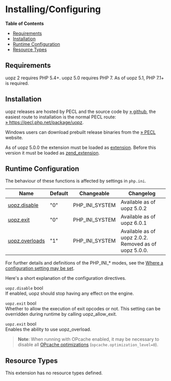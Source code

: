 Installing/Configuring
======================

**Table of Contents**

-   [Requirements](/uopz/setup.html#Requirements)
-   [Installation](/uopz/setup.html#Installation)
-   [Runtime Configuration](/uopz/setup.html#Runtime%20Configuration)
-   [Resource Types](/uopz/setup.html#Resource%20Types)

Requirements
------------

uopz 2 requires PHP 5.4+. uopz 5.0 requires PHP 7. As of uopz 5.1, PHP
7.1+ is required.

Installation
------------

uopz releases are hosted by PECL and the source code by
<a href="https://github.com/krakjoe/uopz" class="link external">» github</a>,
the easiest route to installation is the normal PECL route:
<a href="https://pecl.php.net/package/uopz" class="link external">» https://pecl.php.net/package/uopz</a>.

Windows users can download prebuilt release binaries from the
<a href="https://windows.php.net/downloads/pecl/releases/uopz" class="link external">» PECL</a>
website.

As of uopz 5.0.0 the extension must be loaded as
<a href="/ini/core.html#ini.extension" class="link">extension</a>.
Before this version it must be loaded as
<a href="/ini/core.html#ini.zend-extension" class="link">zend_extension</a>.

Runtime Configuration
---------------------

The behaviour of these functions is affected by settings in `php.ini`.

| Name                                                        | Default | Changeable       | Changelog                                             |
|-------------------------------------------------------------|---------|------------------|-------------------------------------------------------|
| <a href="/uopz/setup.html#" class="link">uopz.disable</a>   | "0"     | PHP\_INI\_SYSTEM | Available as of uopz 5.0.2                            |
| <a href="/uopz/setup.html#" class="link">uopz.exit</a>      | "0"     | PHP\_INI\_SYSTEM | Available as of uopz 6.0.1                            |
| <a href="/uopz/setup.html#" class="link">uopz.overloads</a> | "1"     | PHP\_INI\_SYSTEM | Available as of uopz 2.0.2. Removed as of uopz 5.0.0. |

For further details and definitions of the PHP\_INI\_\* modes, see the
<a href="/configuration/changes/modes.html" class="xref">Where a configuration setting may be set</a>.

Here's a short explanation of the configuration directives.

`uopz.disable` <span class="type">bool</span>  
If enabled, uopz should stop having any effect on the engine.

`uopz.exit` <span class="type">bool</span>  
Whether to allow the execution of exit opcodes or not. This setting can
be overridden during runtime by calling <span
class="function">uopz\_allow\_exit</span>.

`uopz.exit` <span class="type">bool</span>  
Enables the ability to use <span class="function">uopz\_overload</span>.

> **Note**: <span class="simpara"> When running with OPcache enabled, it
> may be necessary to disable all
> <a href="/opcache/setup.html#" class="link">OPcache optimizations</a>
> (`opcache.optimization_level=0`). </span>

Resource Types
--------------

This extension has no resource types defined.
